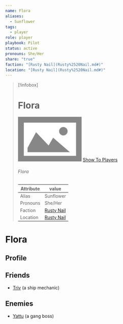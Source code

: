 ```yaml
---
name: Flora
aliases:
  - Sunflower
tags:
  - player
role: player
playbook: Pilot
status: active
pronouns: She/Her
share: "true"
faction: "[Rusty Nail](Rusty%2520Nail.md#)"
location: "[Rusty Nail](Rusty%2520Nail.md#)"
---
```



> [!infobox]
> # Flora
> ![cover hsmall](../ImagePlaceholder.png)
> [Show To Players](../ImagePlaceholder.png)
> ###### Flora
> Attribute |  value |
> ---|---|
> Alias | Sunflower
> Pronouns | She/Her
> Faction | [Rusty Nail](Rusty%2520Nail.md.md#.md#)
> Location | [Rusty Nail](Rusty%2520Nail.md.md#.md#) |

# Flora
## Profile

## Friends
- [Triv](./Triv.md) (a ship mechanic)
## Enemies
- [Yattu](Yattu.md) (a gang boss)

